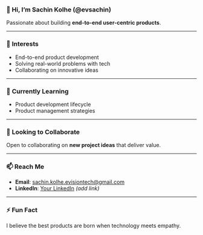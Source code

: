### 👋 Hi, I’m Sachin Kolhe (@evsachin)  
Passionate about building **end-to-end user-centric products**.  

---

### 👀 **Interests**  
- End-to-end product development  
- Solving real-world problems with tech  
- Collaborating on innovative ideas  

---

### 🌱 **Currently Learning**  
- Product development lifecycle  
- Product management strategies  

---

### 💞️ **Looking to Collaborate**  
Open to collaborating on **new project ideas** that deliver value.  

---

### 📫 **Reach Me**  
- **Email**: [sachin.kolhe.evisiontech@gmail.com](mailto:sachin.kolhe.evisiontech@gmail.com)  
- **LinkedIn**: [Your LinkedIn](#) *(add link)*  

---

### ⚡ **Fun Fact**  
I believe the best products are born when technology meets empathy.  

